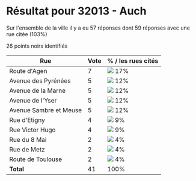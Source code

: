 # Résultat pour 32013 - Auch

Sur l'ensemble de la ville il y a eu 57 réponses dont 59 réponses avec une rue citée (103%)

26 points noirs identifiés

| Rue | Vote | % / les rues cités|
|-----|------|-------------------|
| Route d'Agen | 7 | <img src="../../img/bar_17.gif" />&nbsp;17%|
| Avenue des Pyrénées | 5 | <img src="../../img/bar_12.gif" />&nbsp;12%|
| Avenue de la Marne | 5 | <img src="../../img/bar_12.gif" />&nbsp;12%|
| Avenue de l'Yser | 5 | <img src="../../img/bar_12.gif" />&nbsp;12%|
| Avenue Sambre et Meuse | 5 | <img src="../../img/bar_12.gif" />&nbsp;12%|
| Rue d'Etigny | 4 | <img src="../../img/bar_9.gif" />&nbsp;9%|
| Rue Victor Hugo | 4 | <img src="../../img/bar_9.gif" />&nbsp;9%|
| Rue du 8 Mai | 2 | <img src="../../img/bar_4.gif" />&nbsp;4%|
| Rue de Metz | 2 | <img src="../../img/bar_4.gif" />&nbsp;4%|
| Route de Toulouse | 2 | <img src="../../img/bar_4.gif" />&nbsp;4%|
| **Total** | 41 | 100%|
